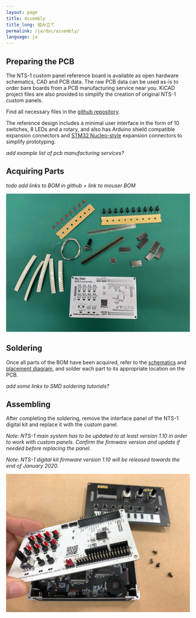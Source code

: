 ```yaml
---
layout: page
title: Assembly
title_long: 組み立て
permalink: /ja/doc/assembly/
language: ja
---
```



## Preparing the PCB

The NTS-1 custom panel reference board is available as open hardware schematics, CAD and PCB data. The raw PCB data can be used as-is to order bare boards from a PCB manufacturing service near you. KiCAD project files are also provided to simplify the creation of original NTS-1 custom panels.

Find all necessary files in the [github repository](https://github.com/korginc/NTS-1-customizations).

The reference design includes a minimal user interface in the form of 10 switches, 8 LEDs and a rotary, and also has Arduino shield compatible expansion connectors and [STM32 Nucleo-style](https://www.st.com/en/evaluation-tools/stm32-nucleo-boards.html) expansion connectors to simplify prototyping. 

_add example list of pcb manufacturing services?_

## Acquiring Parts

_todo add links to BOM in github + link to mouser BOM_

![NTS-1 Custom Panel Rev.B and Parts](../assets/NTS-1_ref_cp_revb_assembly.jpg)

## Soldering

Once all parts of the BOM have been acquired, refer to the [schematics]() and [placement diagram](), and solder each part to its appropriate location on the PCB.

_add some links to SMD soldering tutorials?_

## Assembling

After completing the soldering, remove the interface panel of the NTS-1 digital kit and replace it with the custom panel.

_Note: NTS-1 main system has to be updated to at least version 1.10 in order to work with custom panels. Confirm the firmware version and update if needed before replacing the panel._

_Note: NTS-1 digital kit firmware version 1.10 will be released towards the end of January 2020._

![Replacing the NTS-1 digital kit's Panel](../assets/NTS-1_ref_cp_revb_replace.jpg)


<!-- ### Play and modify -->

<!-- Now the custom panel works as a unique instrument. The template board works as follows if you upload the demo 1. -->

<!-- * Switch 1-8: -->
<!--  enable or disable the note for the internal sequencer -->
<!-- * Switch 9: -->
<!--  Play/Stop for the internal sequencer -->
<!-- * Switch 10: -->
<!--  Shift function. -->
<!-- * VR A: -->
<!--  changes the shape parameter of internal synth(set as waves; template user oscillator). And it has multiple functions accompanies with other interfaces. -->
 
<!--  +Step1-8(Switch 1-8): change the pitch of each step -->
<!--  +Shift(Switch 10): change the tempo. -->

<!-- We development team tried to make some gears, as examples of use case of this custom panel format. Please refer to them and make your own instruments. -->

<!-- movie -->
